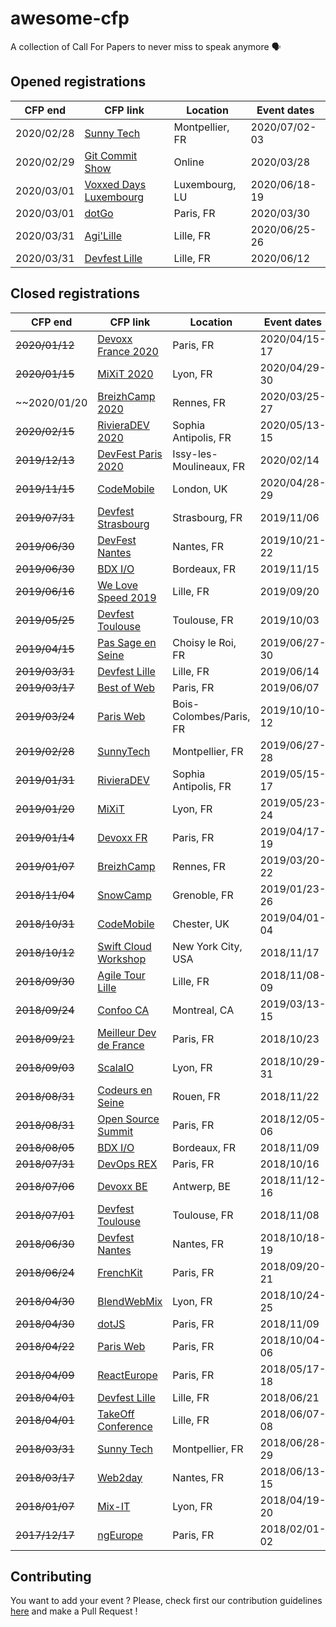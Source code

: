 # awesome-cfp
A collection of Call For Papers to never miss to speak anymore 🗣

## Opened registrations

| CFP end    | CFP link                                                     | Location     | Event dates   |
| ---------- | ------------------------------------------------------------ | ------------ | ------------- |
| 2020/02/28 | [Sunny Tech](https://conference-hall.io/public/event/g1Yq1ZsPoPUy8R7C8SXc) | Montpellier, FR   | 2020/07/02-03 |
| 2020/02/29 | [Git Commit Show](http://gitcommit.show) | Online | 2020/03/28 |
| 2020/03/01 | [Voxxed Days Luxembourg](https://vdlux20.cfp.dev/) | Luxembourg, LU | 2020/06/18-19 |
| 2020/03/01 | [dotGo](https://www.dotconferences.com/cfp) | Paris, FR | 2020/03/30 |
| 2020/03/31 | [Agi'Lille](https://sessionize.com/agilille-2020) | Lille, FR   | 2020/06/25-26 |
| 2020/03/31 | [Devfest Lille](https://conference-hall.io/public/event/4o1awYXIRayhu3vmOmiQ) | Lille, FR   | 2020/06/12 |

## Closed registrations

| CFP end        | CFP link                                                                      | Location        | Event dates   |
| -------------- | ----------------------------------------------------------------------------- | --------------- | ------------- |
| ~~2020/01/12~~ | [Devoxx France 2020](https://cfp.devoxx.fr/)                 | Paris, FR    | 2020/04/15-17 |
| ~~2020/01/15~~ | [MiXiT 2020](https://www.papercall.io/mixit20)               | Lyon, FR     | 2020/04/29-30 |
| ~~2020/01/20 | [BreizhCamp 2020](https://breizhcamp.cfp.io/)                | Rennes, FR   | 2020/03/25-27 |
| ~~2020/02/15~~ | [RivieraDEV 2020](https://conference-hall.io/public/event/93yz1UrcsugPKYsoxJjL) | Sophia Antipolis, FR   | 2020/05/13-15 |
| ~~2019/12/13~~ | [DevFest Paris 2020](https://conference-hall.io/public/event/ODBtjOW9rpElZKnhzuXF) | Issy-les-Moulineaux, FR   | 2020/02/14 |
| ~~2019/11/15~~ | [CodeMobile](http://www.codemobile.co.uk/call-for-speakers/) | London, UK   | 2020/04/28-29 |
| ~~2019/07/31~~ | [Devfest Strasbourg](https://conference-hall.io/public/event/aGZR5FxYkEfomcXcAiYF) | Strasbourg, FR | 2019/11/06 |
| ~~2019/06/30~~ | [DevFest Nantes](https://conference-hall.io/public/event/o2j0dYZDa0W1Ils3kO0z) | Nantes, FR | 2019/10/21-22 |
| ~~2019/06/30~~ | [BDX I/O](https://conference-hall.io/public/event/XGTzWawB3ZwLR7u462O8) | Bordeaux, FR | 2019/11/15 |
| ~~2019/06/16~~ | [We Love Speed 2019](https://www.welovespeed.com/2019/cfp) | Lille, FR | 2019/09/20 |
| ~~2019/05/25~~ | [Devfest Toulouse](https://conference-hall.io/public/event/HJRThubF4uYPkb7jSUxi) | Toulouse, FR | 2019/10/03 |
| ~~2019/04/15~~ | [Pas Sage en Seine](https://cfh.passageenseine.fr/) | Choisy le Roi, FR | 2019/06/27-30 |
| ~~2019/03/31~~ | [Devfest Lille](https://conference-hall.io/public/event/6HVEO4aISYO7ctNdOIWx) | Lille, FR | 2019/06/14 |
| ~~2019/03/17~~ | [Best of Web](https://checkout.eventlama.com/#/events/best-of-web-2019/cfp) | Paris, FR | 2019/06/07 |
| ~~2019/03/24~~ | [Paris Web](https://appel.paris-web.fr/) | Bois-Colombes/Paris, FR | 2019/10/10-12 |
| ~~2019/02/28~~ | [SunnyTech](https://conference-hall.io/public/event/dWsbvnSTdg5v1pxwKhLM) | Montpellier, FR | 2019/06/27-28 |
| ~~2019/01/31~~ | [RivieraDEV](https://rivieradev-db8f5.firebaseapp.com/public/event/MdKOzN5iWpoAWLEaTX8M) | Sophia Antipolis, FR | 2019/05/15-17 |
| ~~2019/01/20~~ | [MiXiT](https://sessionize.com/mixit19/) | Lyon, FR | 2019/05/23-24 |
| ~~2019/01/14~~ | [Devoxx FR](https://cfp.devoxx.fr/) | Paris, FR | 2019/04/17-19 |
| ~~2019/01/07~~ | [BreizhCamp](https://breizhcamp.cfp.io/) | Rennes, FR | 2019/03/20-22 |
| ~~2018/11/04~~ | [SnowCamp](https://www.papercall.io/snowcamp-2019)         | Grenoble, FR | 2019/01/23-26 |
| ~~2018/10/31~~ | [CodeMobile](http://www.codemobile.co.uk/call-for-speakers/)| Chester, UK | 2019/04/01-04 |
| ~~2018/10/12~~ | [Swift Cloud Workshop](https://docs.google.com/forms/d/e/1FAIpQLSc8JXEgpGxCfMct6Xfcqa8tIa-2yDmbcy5yNSE3K5BWv1iUjQ/viewform) | New York City, USA | 2018/11/17 |
| ~~2018/09/30~~ | [Agile Tour Lille](http://2018.agiletour-lille.org/cfp/)   | Lille, FR    | 2018/11/08-09 |
| ~~2018/09/24~~ | [Confoo CA](https://confoo.ca/fr/yul2019/call-for-papers)  | Montreal, CA | 2019/03/13-15 |
| ~~2018/09/21~~ | [Meilleur Dev de France](https://www.papercall.io/mdf2018) | Paris, FR    | 2018/10/23    |
| ~~2018/09/03~~ | [ScalaIO](https://cfp.scala.io/)                                              | Lyon, FR        | 2018/10/29-31 |
| ~~2018/08/31~~ | [Codeurs en Seine](https://codeursenseine.cfp.io/)                            | Rouen, FR       | 2018/11/22    |
| ~~2018/08/31~~ | [Open Source Summit](http://cfp.opensourcesummit.paris/)                      | Paris, FR       | 2018/12/05-06 |
| ~~2018/08/05~~ | [BDX I/O](https://cfp.bdx.io/)                                                | Bordeaux, FR    | 2018/11/09    |
| ~~2018/07/31~~ | [DevOps REX](https://www.devopsrex.fr/proposer-un-talk/)                      | Paris, FR       | 2018/10/16    |
| ~~2018/07/06~~ | [Devoxx BE](https://dvbe18.confinabox.com/)                                   | Antwerp, BE     | 2018/11/12-16 |
| ~~2018/07/01~~ | [Devfest Toulouse](https://devfest-toulouse.cfp.io/)                          | Toulouse, FR    | 2018/11/08    |
| ~~2018/06/30~~ | [Devfest Nantes](https://cfp.gdgnantes.com/public/event/inzOQDR94h4bAaOVd7Db) | Nantes, FR      | 2018/10/18-19 |
| ~~2018/06/24~~ | [FrenchKit](https://www.papercall.io/frenchkit-2018)                          | Paris, FR       | 2018/09/20-21 |
| ~~2018/04/30~~ | [BlendWebMix](https://blendwebmix.workable.com/)                              | Lyon, FR        | 2018/10/24-25 |
| ~~2018/04/30~~ | [dotJS](https://eventil.com/events/dotjs-2018)                                | Paris, FR       | 2018/11/09    |
| ~~2018/04/22~~ | [Paris Web](https://appel-orateurs.paris-web.fr/)                             | Paris, FR       | 2018/10/04-06 |
| ~~2018/04/09~~ | [ReactEurope](https://checkout.eventlama.com/#/events/reacteurope-2018/cfp)   | Paris, FR       | 2018/05/17-18 |
| ~~2018/04/01~~ | [Devfest Lille](https://devfestlille.cfp.io/)                                 | Lille, FR       | 2018/06/21    |
| ~~2018/04/01~~ | [TakeOff Conference](https://www.takeoffconf.io/)                             | Lille, FR       | 2018/06/07-08 |
| ~~2018/03/31~~ | [Sunny Tech](https://sunnytech.cfp.io/)                                       | Montpellier, FR | 2018/06/28-29 |
| ~~2018/03/17~~ | [Web2day](https://web2day.cfp.io/)                                            | Nantes, FR      | 2018/06/13-15 |
| ~~2018/01/07~~ | [Mix-IT](https://mix-it.cfp.io/)                                              | Lyon, FR        | 2018/04/19-20 |
| ~~2017/12/17~~ | [ngEurope](https://checkout.eventlama.com/#/events/PHD3/cfp)                  | Paris, FR       | 2018/02/01-02 |

## Contributing

You want to add your event ? Please, check first our contribution guidelines [here](CONTRIBUTING.md) and make a Pull Request !
